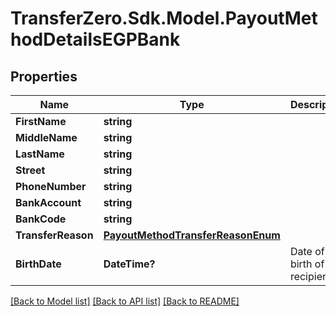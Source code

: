 
# TransferZero.Sdk.Model.PayoutMethodDetailsEGPBank

## Properties

Name | Type | Description | Notes
------------ | ------------- | ------------- | -------------
**FirstName** | **string** |  | 
**MiddleName** | **string** |  | [optional] 
**LastName** | **string** |  | 
**Street** | **string** |  | 
**PhoneNumber** | **string** |  | [optional] 
**BankAccount** | **string** |  | 
**BankCode** | **string** |  | 
**TransferReason** | [**PayoutMethodTransferReasonEnum**](PayoutMethodTransferReasonEnum.md) |  | 
**BirthDate** | **DateTime?** | Date of birth of recipient | [optional] 

[[Back to Model list]](../README.md#documentation-for-models)
[[Back to API list]](../README.md#documentation-for-api-endpoints)
[[Back to README]](../README.md)

